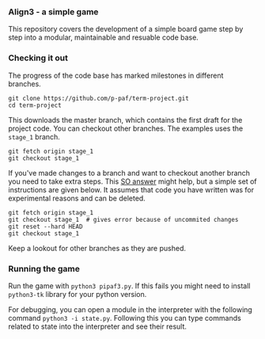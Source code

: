 ### Align3 - a simple game
This repository covers the development of a simple board game step by step into a modular, maintainable and resuable code base.

### Checking it out
The progress of the code base has marked milestones in different branches.

```
git clone https://github.com/p-paf/term-project.git
cd term-project
```

This downloads the master branch, which contains the first draft for the project code. You can checkout other branches. The examples uses the `stage_1` branch.

```
git fetch origin stage_1
git checkout stage_1
```

If you've made changes to a branch and want to checkout another branch you need to take extra steps. This [SO answer](https://stackoverflow.com/questions/22053757/checkout-another-branch-when-there-are-uncommitted-changes-on-the-current-branch) might help, but a simple set of instructions are given below. It assumes that code you have written was for experimental reasons and can be deleted.

```
git fetch origin stage_1
git checkout stage_1  # gives error because of uncommited changes
git reset --hard HEAD
git checkout stage_1
```

Keep a lookout for other branches as they are pushed.

### Running the game
Run the game with `python3 pipaf3.py`. If this fails you might need to install `python3-tk` library for your python version.

For debugging, you can open a module in the interpreter with the following command `python3 -i state.py`. Following this you can type commands related to state into the interpreter and see their result.
